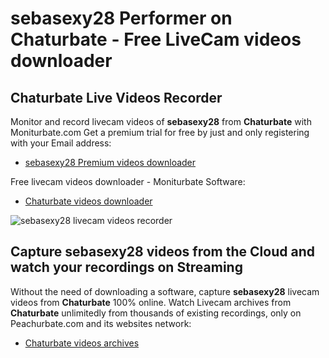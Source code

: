 # sebasexy28 Performer on Chaturbate - Free LiveCam videos downloader

## Chaturbate Live Videos Recorder

Monitor and record livecam videos of **sebasexy28** from **Chaturbate** with Moniturbate.com
Get a premium trial for free by just and only registering with your Email address:
* [sebasexy28 Premium videos downloader](https://moniturbate.com/request-demo-licence-key.html)

Free livecam videos downloader - Moniturbate Software:
* [Chaturbate videos downloader](https://moniturbate.com/moniturbate-download-software.html)

![sebasexy28 livecam videos recorder](https://peachurnet.com/templates/moniturbate-software.png)


## Capture sebasexy28 videos from the Cloud and watch your recordings on Streaming

Without the need of downloading a software, capture **sebasexy28** livecam videos from **Chaturbate** 100% online.
Watch Livecam archives from **Chaturbate** unlimitedly from thousands of existing recordings, only on Peachurbate.com and its websites network:
* [Chaturbate videos archives](https://peachurnet.com/)